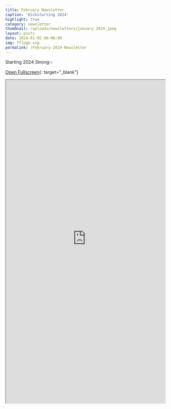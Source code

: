 ```yaml
---
title: February Newsletter
caption: 'Kickstarting 2024'
highlight: true
category: newsletter
thumbnail: /uploads/newsletters/january_2024.jpeg
layout: posts
date: 2024-01-02 00:00:00
img: fflogo.svg
permalink: /February-2024-Newsletter
---
```


Starting 2024 Strong💥

[Open Fullscreen](https://us19.campaign-archive.com/?u=703cd11616d78536ae5d303eb&id=a6bf9be6de){: target="_blank"}

<iframe src="https://us19.campaign-archive.com/?u=703cd11616d78536ae5d303eb&id=a6bf9be6de" style="max-width: 1024px; width: 100%; margin: 0 auto; height: 1024px"></iframe>
